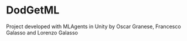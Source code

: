 # DodGetML
Project developed with MLAgents in Unity by Oscar Granese, Francesco Galasso and Lorenzo Galasso
